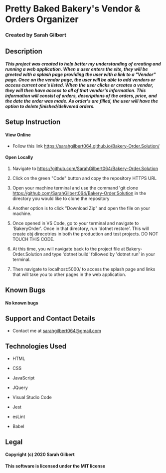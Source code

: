 

# Pretty Baked Bakery's Vendor & Orders Organizer

  

### Created by Sarah Gilbert

  

## Description

  

#####  This project was created to help better my understanding of creating and running a web application. When a user enters the site, they will be greeted with a splash page providing the user with a link to a "Vendor" page. Once on the vendor page, the user will be able to add vendors or access current one's listed. When the user clicks or creates a vendor, they will then have access to all of that vendor's information. This information will consist of orders, descriptions of the orders, price, and the date the order was made. As order's are filled, the user will have the option to delete finished/delivered orders.

  

## Setup Instruction

#### View Online

  

* Follow this link https://sarahgilbert064.github.io/Bakery-Order.Solution/

  

#### Open Locally
  

1. Navigate to https://github.com/SarahGilbert064/Bakery-Order.Solution
  

2. Click on the green "Code" button and copy the repository HTTPS URL
  

3. Open your machine terminal and use the command 'git clone https://github.com/SarahGilbert064/Bakery-Order.Solution in the directory you would like to clone the repository
  

4. Another option is to click "Download Zip" and open the file on your machine.

  
5.  Once opened in VS Code, go to your terminal and navigate to 'BakeryOrder'. Once in that directory, run 'dotnet restore'. This will create obj direcotries in both the production and test projects. DO NOT TOUCH THIS CODE.

    
6.  At this time, you will navigate back to the project file at Bakery-Order.Solution and type 'dotnet build' followed by 'dotnet run' in your terminal. 


7. Then navigate to localhost:5000/ to access the splash page and links that will take you to other pages in the web application.
  

## Known Bugs

#### No known bugs

  

## Support and Contact Details

* Contact me at sarahgilbert064@gmail.com

  

## Technologies Used

* HTML

* CSS

* JavaScript

* JQuery

* Visual Studio Code

* Jest

* esLint

* Babel

  

## Legal

#### Copyright (c) 2020 Sarah Gilbert

#### This software is licensed under the MIT license